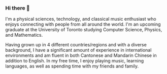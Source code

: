 ### Hi there 👋
I'm a physical sciences, technology, and classical music enthusiast who enjoys connecting with people from all around the world. I'm an upcoming graduate at the University of Toronto studying Computer Science, Physics, and Mathematics.

Having grown up in 4 different countries/regions and with a diverse background, I have a significant amount of experience in international environments and am fluent in both Cantonese and Mandarin Chinese in addition to English. In my free time, I enjoy playing music, learning languages, as well as spending time with my friends and family.
<!--
**FrayeY/frayey** is a ✨ _special_ ✨ repository because its `README.md` (this file) appears on your GitHub profile.

Here are some ideas to get you started:

- 🔭 I’m currently working on ...
- 🌱 I’m currently learning ...
- 👯 I’m looking to collaborate on ...
- 🤔 I’m looking for help with ...
- 💬 Ask me about ...
- 📫 How to reach me: ...
- 😄 Pronouns: ...
- ⚡ Fun fact: ...
-->
